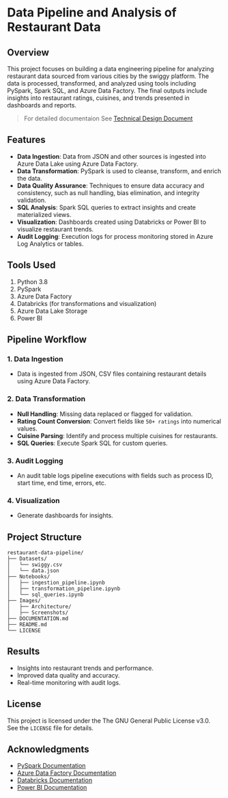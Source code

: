# Data Pipeline and Analysis of Restaurant Data

## Overview  
This project focuses on building a data engineering pipeline for analyzing restaurant data sourced from various cities by the swiggy platform. The data is processed, transformed, and analyzed using tools including PySpark, Spark SQL, and Azure Data Factory. The final outputs include insights into restaurant ratings, cuisines, and trends presented in dashboards and reports. 

> For detailed documentaion See [Technical Design Document](Documentation.md)

## Features  
- **Data Ingestion**: Data from JSON and other sources is ingested into Azure Data Lake using Azure Data Factory.  
- **Data Transformation**: PySpark is used to cleanse, transform, and enrich the data.  
- **Data Quality Assurance**: Techniques to ensure data accuracy and consistency, such as null handling, bias elimination, and integrity validation.  
- **SQL Analysis**: Spark SQL queries to extract insights and create materialized views.  
- **Visualization**: Dashboards created using Databricks or Power BI to visualize restaurant trends.  
- **Audit Logging**: Execution logs for process monitoring stored in Azure Log Analytics or tables.  

## Tools Used
1. Python 3.8
2. PySpark  
3. Azure Data Factory  
4. Databricks (for transformations and visualization)  
5. Azure Data Lake Storage  
6. Power BI  
 

## Pipeline Workflow  
### 1. Data Ingestion  
- Data is ingested from JSON, CSV files containing restaurant details using Azure Data Factory.  


### 2. Data Transformation  
- **Null Handling**: Missing data replaced or flagged for validation.  
- **Rating Count Conversion**: Convert fields like `50+ ratings` into numerical values.  
- **Cuisine Parsing**: Identify and process multiple cuisines for restaurants.  
- **SQL Queries**: Execute Spark SQL for custom queries.  

### 3. Audit Logging  
- An audit table logs pipeline executions with fields such as process ID, start time, end time, errors, etc.  

### 4. Visualization  
- Generate dashboards for insights.  

## Project Structure  
```plaintext  
restaurant-data-pipeline/  
├── Datasets/  
│   └── swiggy.csv 
│   └── data.json
├── Notebooks/  
│   ├── ingestion_pipeline.ipynb  
│   ├── transformation_pipeline.ipynb  
│   └── sql_queries.ipynb  
├── Images/  
│   ├── Architecture/
│   ├── Screenshots/
├── DOCUMENTATION.md
├── README.md  
└── LICENSE  
```  

## Results  
- Insights into restaurant trends and performance.  
- Improved data quality and accuracy.  
- Real-time monitoring with audit logs.  

## License  
This project is licensed under the The GNU General Public License v3.0. See the `LICENSE` file for details.  

## Acknowledgments  
- [PySpark Documentation](https://spark.apache.org/docs/latest/api/python/)  
- [Azure Data Factory Documentation](https://learn.microsoft.com/en-us/azure/data-factory/introduction)  
- [Databricks Documentation](https://learn.microsoft.com/en-us/azure/databricks/)
- [Power BI Documentation](https://learn.microsoft.com/en-us/power-bi/)  
